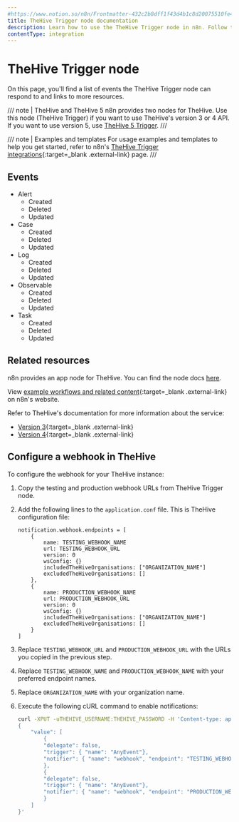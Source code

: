 ```yaml
---
#https://www.notion.so/n8n/Frontmatter-432c2b8dff1f43d4b1c8d20075510fe4
title: TheHive Trigger node documentation
description: Learn how to use the TheHive Trigger node in n8n. Follow technical documentation to integrate TheHive Trigger node into your workflows.
contentType: integration
---
```


# TheHive Trigger node

On this page, you'll find a list of events the TheHive Trigger node can respond to and links to more resources.

/// note | TheHive and TheHive 5
n8n provides two nodes for TheHive. Use this node (TheHive Trigger) if you want to use TheHive's version 3 or 4 API. If you want to use version 5, use [TheHive 5 Trigger](/integrations/builtin/trigger-nodes/n8n-nodes-base.thehive5trigger/).
///

///  note  | Examples and templates
For usage examples and templates to help you get started, refer to n8n's [TheHive Trigger integrations](https://n8n.io/integrations/thehive-trigger/){:target=_blank .external-link} page.
///

## Events

* Alert 
	* Created
	* Deleted
	* Updated
* Case
	* Created
	* Deleted
	* Updated
* Log
	* Created
	* Deleted
	* Updated
* Observable
	* Created
	* Deleted
	* Updated
* Task
	* Created
	* Deleted
	* Updated

## Related resources

n8n provides an app node for TheHive. You can find the node docs [here](/integrations/builtin/app-nodes/n8n-nodes-base.thehive/).

View [example workflows and related content](https://n8n.io/integrations/thehive-trigger/){:target=_blank .external-link} on n8n's website.

Refer to TheHive's documentation for more information about the service:

* [Version 3](http://docs.thehive-project.org/thehive/legacy/thehive3/api/){:target=_blank .external-link}
* [Version 4](http://docs.thehive-project.org/cortex/api/api-guide/){:target=_blank .external-link}


## Configure a webhook in TheHive

To configure the webhook for your TheHive instance:

1. Copy the testing and production webhook URLs from TheHive Trigger node.
2. Add the following lines to the `application.conf` file. This is TheHive configuration file:

	```
	notification.webhook.endpoints = [
		{
			name: TESTING_WEBHOOK_NAME
			url: TESTING_WEBHOOK_URL
			version: 0
			wsConfig: {}
			includedTheHiveOrganisations: ["ORGANIZATION_NAME"]
			excludedTheHiveOrganisations: []
		},
		{
			name: PRODUCTION_WEBHOOK_NAME
			url: PRODUCTION_WEBHOOK_URL
			version: 0
			wsConfig: {}
			includedTheHiveOrganisations: ["ORGANIZATION_NAME"]
			excludedTheHiveOrganisations: []
		}
	]
	```

3. Replace `TESTING_WEBHOOK_URL` and `PRODUCTION_WEBHOOK_URL` with the URLs you copied in the previous step.
4. Replace `TESTING_WEBHOOK_NAME` and `PRODUCTION_WEBHOOK_NAME` with your preferred endpoint names.
5. Replace `ORGANIZATION_NAME` with your organization name.
6. Execute the following cURL command to enable notifications:
	```sh
	curl -XPUT -uTHEHIVE_USERNAME:THEHIVE_PASSWORD -H 'Content-type: application/json' THEHIVE_URL/api/config/organisation/notification -d '
	{
		"value": [
			{
			"delegate": false,
			"trigger": { "name": "AnyEvent"},
			"notifier": { "name": "webhook", "endpoint": "TESTING_WEBHOOK_NAME" }
			},
			{
			"delegate": false,
			"trigger": { "name": "AnyEvent"},
			"notifier": { "name": "webhook", "endpoint": "PRODUCTION_WEBHOOK_NAME" }
			}
		]
	}'
	```
